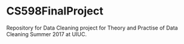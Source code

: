 # CS598FinalProject
Repository for Data Cleaning project for Theory and Practise of Data Cleaning Summer 2017 at UIUC.
